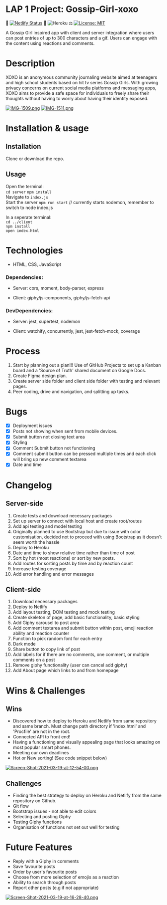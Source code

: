 # LAP 1 Project: Gossip-Girl-xoxo 

📝 [![Netlify Status](https://api.netlify.com/api/v1/badges/d63b47cc-fca6-4c50-ade9-a5ace8eb2ece/deploy-status)](https://app.netlify.com/sites/gossip-girl-xoxo/deploys)  🚀  ![Heroku](https://pyheroku-badge.herokuapp.com/?app=gossip-girl-api&style=flat)  ⚖️  [![License: MIT](https://img.shields.io/badge/License-MIT-yellow.svg)](https://opensource.org/licenses/MIT)

A Gossip Girl inspired app with client and server integration where users can post entries of up to 300 characters and a gif. Users can engage with the content using reactions and comments.
 
# Description
XOXO is an anonymous community journaling website aimed at teenagers and high school students based on hit tv series Gossip Girls. With growing privacy concerns on current social media platforms and messaging apps, XOXO aims to provide a safe space for individuals to freely share their thoughts without having to worry about having their identity exposed.

[![IMG-1509.png](https://i.postimg.cc/2yS2h1Yt/IMG-1509.png)](https://postimg.cc/7Gj3yYf1)
[![IMG-1511.png](https://i.postimg.cc/rmFSY7H0/IMG-1511.png)](https://postimg.cc/jWmwD3tt)

# Installation & usage

## Installation
Clone or download the repo.

## Usage
Open the terminal:  
`cd server` 
`npm install`  
Navigate to `index.js`  
Start the server `npm run start`  // currently starts nodemon, remember to switch to node index.js     

In a seperate terminal:  
`cd ../client`  
`npm install`  
`open index.html`  

# Technologies
- HTML, CSS, JavaScript
### Dependencies: 
   - Server: 
   cors, moment, body-parser, express
   
   - Client: 
   giphy/js-components, giphy/js-fetch-api 

### DevDependencies:
   - Server: 
   jest, supertest, nodemon
   
   - Client: 
   watchify, concurrently, jest, jest-fetch-mock, coverage

# Process 
1. Start by planning out a plan!!! Use of GitHub Projects to set up a Kanban board and a 'Source of Truth' shared document on Google Docs.
2. Create Figma design plan.
3. Create server side folder and client side folder with testing and relevant pages.
4. Peer coding, drive and navigation, and splitting up tasks.

# Bugs
- [x] Deployment issues
- [x] Posts not showing when sent from mobile devices.
- [x] Submit button not closing text area
- [x] Styling
- [x] Comment Submit button not functioning 
- [x] Comment submit button can be pressed multiple times and each click will bring up new comment textarea
- [x] Date and time 

# Changelog

## Server-side
1. Create tests and download necessary packages 
2. Set up server to connect with local host and create root/routes  
3. Add api testing and model testing
4. Originally planned to use Bootstrap but due to issue with color customisation, decided not to proceed with using Bootstrap as it doesn't seem worth the hassle
5. Deploy to Heroku
6. Date and time to show relative time rather than time of post 
7. Sort by hot (most reactions) or sort by new posts.
8. Add routes for sorting posts by time and by reaction count
9. Increase testing coverage
10. Add error handling and error messages

## Client-side
1. Download necessary packages
2. Deploy to Netlify
3. Add layout testing, DOM testing and mock testing
4. Create skeleton of page, add basic functionality, basic styling
6. Add Giphy carousel to post area
7. Add comment textarea and submit button within post, emoji reaction ability and reaction counter
8. Function to pick random font for each entry
9. Dark mode
10. Share button to copy link of post
11. Add labels for if there are no comments, one comment, or multiple comments on a post
12. Remove giphy functionality (user can cancel add giphy)
13. Add About page which links to and from homepage


# Wins & Challenges

## Wins
- Discovered how to deploy to Heroku and Netlify from same repository and same branch. Must change path directory if 'index.html' and 'Procfile' are not in the root. 
- Connected API to front end!
- Having a functioning and visually appealing page that looks amazing on most popular smart phones.
- Meeting our own deadlines
- Hot or New sorting! (See code snippet below)

[![Screen-Shot-2021-03-19-at-12-54-00.png](https://i.postimg.cc/fLWp47qk/Screen-Shot-2021-03-19-at-12-54-00.png)](https://postimg.cc/rdbQx4kL)

## Challenges
- Finding the best strategy to deploy on Heroku and Netlify from the same repository on Github.
- Git flow
- Bootstrap issues - not able to edit colors
- Selecting and posting Giphy
- Testing Giphy functions 
- Organisation of functions not set out well for testing

# Future Features 
- Reply with a Giphy in comments
- Save favourite posts
- Order by user's favourite posts
- Choose from more selection of emojis as a reaction
- Ability to search through posts  
- Report other posts (e.g if not appropriate)

[![Screen-Shot-2021-03-19-at-16-28-40.png](https://i.postimg.cc/tC71qLnN/Screen-Shot-2021-03-19-at-16-28-40.png)](https://postimg.cc/4mk4w25Y)
